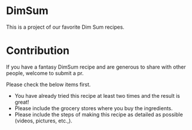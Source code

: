 # DimSum
This is a project of our favorite Dim Sum recipes.

# Contribution
If you have a fantasy DimSum recipe and are generous to share with other people,
welcome to submit a pr.

Please check the below items first.
* You have already tried this recipe at least two times and the result is great!
* Please include the grocery stores where you buy the ingredients.
* Please include the steps of making this recipe as detailed as possible (videos, pictures, etc.,).
